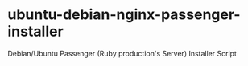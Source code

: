 ubuntu-debian-nginx-passenger-installer
=======================================

Debian/Ubuntu Passenger (Ruby production's Server) Installer Script 
